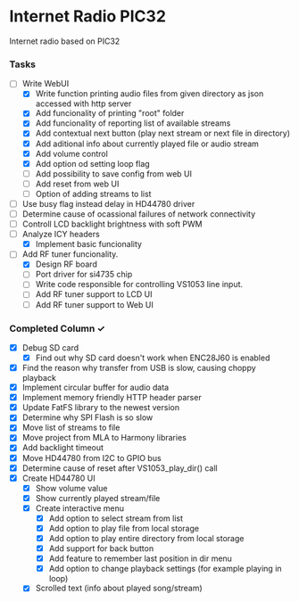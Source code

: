 # Internet Radio PIC32
Internet radio based on PIC32

### Tasks
- [ ] Write WebUI
  - [x] Write function printing audio files from given directory as json accessed with http server
  - [x] Add funcionality of printing "root" folder
  - [x] Add funcionality of reporting list of available streams
  - [x] Add contextual next button (play next stream or next file in directory)
  - [x] Add aditional info about currently played file or audio stream
  - [x] Add volume control
  - [x] Add option od setting loop flag
  - [ ] Add possibility to save config from web UI
  - [ ] Add reset from web UI
  - [ ] Option of adding streams to list
- [ ] Use busy flag instead delay in HD44780 driver
- [ ] Determine cause of ocassional failures of network connectivity
- [ ] Controll LCD backlight brightness with soft PWM
- [ ] Analyze ICY headers
	- [x] Implement basic funcionality
- [ ] Add RF tuner funcionality.
	- [x] Design RF board
	- [ ] Port driver for si4735 chip
	- [ ] Write code responsible for controlling VS1053 line input.
	- [ ] Add RF tuner support to LCD UI
	- [ ] Add RF tuner support to Web UI

### Completed Column ✓
- [x] Debug SD card
  - [x] Find out why SD card doesn't work when ENC28J60 is enabled
- [x] Find the reason why transfer from USB is slow, causing choppy playback
- [x] Implement circular buffer for audio data
- [x] Implement memory friendly HTTP header parser
- [x] Update FatFS library to the newest version
- [x] Determine why SPI Flash is so slow
- [x] Move list of streams to file
- [x] Move project from MLA to Harmony libraries
- [x] Add backlight timeout
- [x] Move HD44780 from I2C to GPIO bus
- [x] Determine cause of reset after VS1053_play_dir() call
- [x] Create HD44780 UI
  - [x] Show volume value
  - [x] Show currently played stream/file
  - [x] Create interactive menu
	- [x] Add option to select stream from list
	- [x] Add option to play file from local storage
    - [x] Add option to play entire directory from local storage
    - [x] Add support for back button
    - [x] Add feature to remember last position in dir menu
	- [x] Add option to change playback settings (for example playing in loop)
  - [x] Scrolled text (info about played song/stream)
